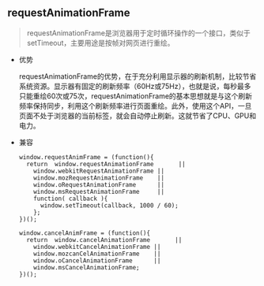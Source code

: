 ## requestAnimationFrame

  > requestAnimationFrame是浏览器用于定时循环操作的一个接口，类似于setTimeout，主要用途是按帧对网页进行重绘。

  * 优势

    requestAnimationFrame的优势，在于充分利用显示器的刷新机制，比较节省系统资源。显示器有固定的刷新频率（60Hz或75Hz），也就是说，每秒最多只能重绘60次或75次，requestAnimationFrame的基本思想就是与这个刷新频率保持同步，利用这个刷新频率进行页面重绘。此外，使用这个API，一旦页面不处于浏览器的当前标签，就会自动停止刷新。这就节省了CPU、GPU和电力。

  * 兼容

    ```
    window.requestAnimFrame = (function(){
      return  window.requestAnimationFrame       ||
        window.webkitRequestAnimationFrame ||
        window.mozRequestAnimationFrame    ||
        window.oRequestAnimationFrame      ||
        window.msRequestAnimationFrame     ||
        function( callback ){
          window.setTimeout(callback, 1000 / 60);
        };
    })();

    window.cancelAnimFrame = (function(){
      return  window.cancelAnimationFrame       ||
        window.webkitCancelAnimationFrame ||
        window.mozcanCelAnimationFrame    ||
        window.oCancelAnimationFrame      ||
        window.msCancelAnimationFrame;
    })();
    ```
